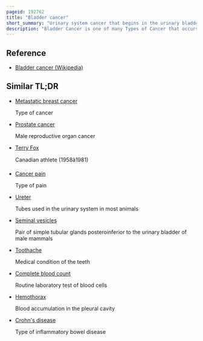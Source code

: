 ```yaml
---
pageid: 192762
title: "Bladder cancer"
short_summary: "Urinary system cancer that begins in the urinary bladder"
description: "Bladder Cancer is one of many Types of Cancer that occurs in the Tissues of the urinary Bladder. Symptoms include Blood in the Urine, Pain with Urination, and low back Pain. It occurs when epithelial Cells that Line the Bladder Become malignant."
---
```


## Reference

- [Bladder cancer (Wikipedia)](https://en.wikipedia.org/?curid=192762)

## Similar TL;DR

- [Metastatic breast cancer](/tldr/en/metastatic-breast-cancer)

  Type of cancer

- [Prostate cancer](/tldr/en/prostate-cancer)

  Male reproductive organ cancer

- [Terry Fox](/tldr/en/terry-fox)

  Canadian athlete (1958â1981)

- [Cancer pain](/tldr/en/cancer-pain)

  Type of pain

- [Ureter](/tldr/en/ureter)

  Tubes used in the urinary system in most animals

- [Seminal vesicles](/tldr/en/seminal-vesicles)

  Pair of simple tubular glands posteroinferior to the urinary bladder of male mammals

- [Toothache](/tldr/en/toothache)

  Medical condition of the teeth

- [Complete blood count](/tldr/en/complete-blood-count)

  Routine laboratory test of blood cells

- [Hemothorax](/tldr/en/hemothorax)

  Blood accumulation in the pleural cavity

- [Crohn's disease](/tldr/en/crohns-disease)

  Type of inflammatory bowel disease
